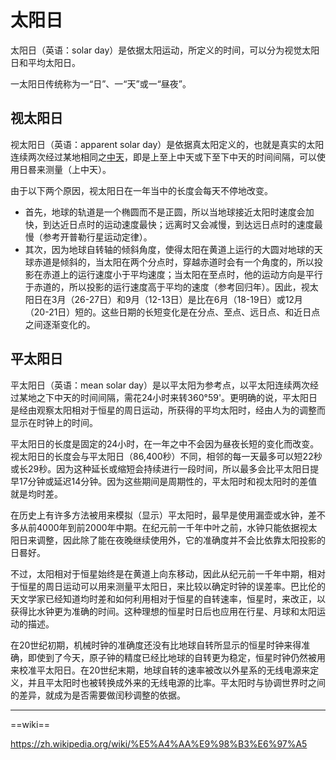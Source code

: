 # 太阳日

太阳日（英语：solar day）是依据太阳运动，所定义的时间，可以分为视觉太阳日和平均太阳日。

一太阳日传统称为一“日”、一“天”或一“昼夜”。

## 视太阳日

视太阳日（英语：apparent solar day）是依据真太阳定义的，也就是真实的太阳连续两次经过某地相同之[中天](./中天.md)，即是上至上中天或下至下中天的时间间隔，可以使用日晷来测量（上中天）。

由于以下两个原因，视太阳日在一年当中的长度会每天不停地改变。

- 首先，地球的轨道是一个椭圆而不是正圆，所以当地球接近太阳时速度会加快，到达近日点时的运动速度最快；远离时又会减慢，到达远日点时的速度最慢（参考开普勒行星运动定律）。
- 其次，因为地球自转轴的倾斜角度，使得太阳在黄道上运行的大圆对地球的天球赤道是倾斜的，当太阳在两个分点时，穿越赤道时会有一个角度的，所以投影在赤道上的运行速度小于平均速度；当太阳在至点时，他的运动方向是平行于赤道的，所以投影的运行速度高于平均的速度（参考回归年）。因此，视太阳日在3月（26-27日）和9月（12-13日）是比在6月（18-19日）或12月（20-21日）短的。这些日期的长短变化是在分点、至点、远日点、和近日点之间逐渐变化的。

## 平太阳日

平太阳日（英语：mean solar day）是以平太阳为参考点，以平太阳连续两次经过某地之下中天的时间间隔，需花24小时来转360°59'。更明确的说，平太阳日是经由观察太阳相对于恒星的周日运动，所获得的平均太阳时，经由人为的调整而显示在时钟上的时间。

平太阳日的长度是固定的24小时，在一年之中不会因为昼夜长短的变化而改变。视太阳日的长度会与平太阳日（86,400秒）不同，相邻的每一天最多可以短22秒或长29秒。因为这种延长或缩短会持续进行一段时间，所以最多会比平太阳日提早17分钟或延迟14分钟。因为这些期间是周期性的，平太阳时和视太阳时的差值就是均时差。

在历史上有许多方法被用来模拟（显示）平太阳时，最早是使用漏壶或水钟，差不多从前4000年到前2000年中期。在纪元前一千年中叶之前，水钟只能依据视太阳日来调整，因此除了能在夜晚继续使用外，它的准确度并不会比依靠太阳投影的日晷好。

不过，太阳相对于恒星始终是在黄道上向东移动，因此从纪元前一千年中期，相对于恒星的周日运动可以用来测量平太阳日，来比较以确定时钟的误差率。巴比伦的天文学家已经知道均时差和如何利用相对于恒星的自转速率，恒星时，来改正，以获得比水钟更为准确的时间。这种理想的恒星时日后也应用在行星、月球和太阳运动的描述。

在20世纪初期，机械时钟的准确度还没有比地球自转所显示的恒星时钟来得准确，即使到了今天，原子钟的精度已经比地球的自转更为稳定，恒星时钟仍然被用来校准平太阳日。在20世纪末期，地球自转的速率被改以外星系的无线电源来定义，并且平太阳时也被转换成外来的无线电源的比率。平太阳时与协调世界时之间的差异，就成为是否需要做闰秒调整的依据。

---

==wiki==

<https://zh.wikipedia.org/wiki/%E5%A4%AA%E9%98%B3%E6%97%A5>

